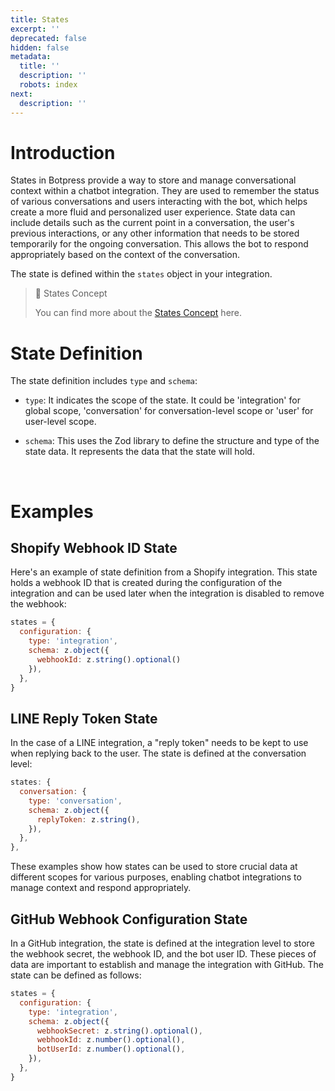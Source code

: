 ```yaml
---
title: States
excerpt: ''
deprecated: false
hidden: false
metadata:
  title: ''
  description: ''
  robots: index
next:
  description: ''
---
```

# Introduction

States in Botpress provide a way to store and manage conversational context within a chatbot integration. They are used to remember the status of various conversations and users interacting with the bot, which helps create a more fluid and personalized user experience. State data can include details such as the current point in a conversation, the user's previous interactions, or any other information that needs to be stored temporarily for the ongoing conversation. This allows the bot to respond appropriately based on the context of the conversation.

The state is defined within the `states` object in your integration.

> 📘 States Concept
> 
> You can find more about the [States Concept](../docs/states-1) here.

# State Definition

The state definition includes `type` and `schema`:

- `type`: It indicates the scope of the state. It could be 'integration' for global scope, 'conversation' for conversation-level scope or 'user' for user-level scope.

- `schema`: This uses the Zod library to define the structure and type of the state data. It represents the data that the state will hold.

<br />

# Examples

## Shopify Webhook ID State

Here's an example of state definition from a Shopify integration. This state holds a webhook ID that is created during the configuration of the integration and can be used later when the integration is disabled to remove the webhook:

```javascript
states = {
  configuration: {
    type: 'integration',
    schema: z.object({
      webhookId: z.string().optional()
    }),
  },
}
```

## LINE Reply Token State

In the case of a LINE integration, a "reply token" needs to be kept to use when replying back to the user. The state is defined at the conversation level:

```javascript
states: {
  conversation: {
    type: 'conversation',
    schema: z.object({
      replyToken: z.string(),
    }),
  },
},
```

These examples show how states can be used to store crucial data at different scopes for various purposes, enabling chatbot integrations to manage context and respond appropriately.

## GitHub Webhook Configuration State

In a GitHub integration, the state is defined at the integration level to store the webhook secret, the webhook ID, and the bot user ID. These pieces of data are important to establish and manage the integration with GitHub. The state can be defined as follows:

```javascript
states = {
  configuration: {
    type: 'integration',
    schema: z.object({
      webhookSecret: z.string().optional(),
      webhookId: z.number().optional(),
      botUserId: z.number().optional(),
    }),
  },
}
```